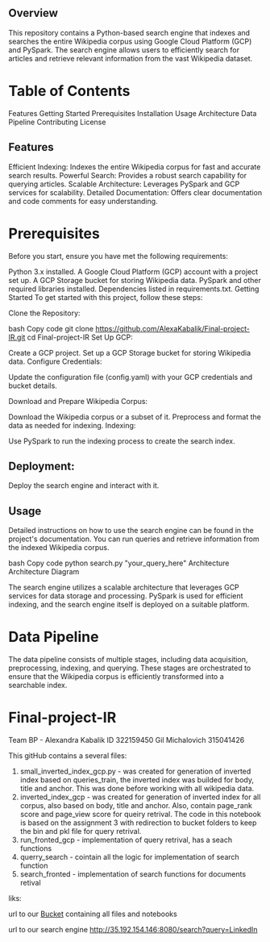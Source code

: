 
## Overview
This repository contains a Python-based search engine that indexes and searches the entire Wikipedia corpus using Google Cloud Platform (GCP) and PySpark. The search engine allows users to efficiently search for articles and retrieve relevant information from the vast Wikipedia dataset.

# Table of Contents
Features
Getting Started
Prerequisites
Installation
Usage
Architecture
Data Pipeline
Contributing
License
## Features
 Efficient Indexing: Indexes the entire Wikipedia corpus for fast and accurate search results.
 Powerful Search: Provides a robust search capability for querying articles.
 Scalable Architecture: Leverages PySpark and GCP services for scalability.
 Detailed Documentation: Offers clear documentation and code comments for easy understanding.
# Prerequisites
Before you start, ensure you have met the following requirements:

Python 3.x installed.
A Google Cloud Platform (GCP) account with a project set up.
A GCP Storage bucket for storing Wikipedia data.
PySpark and other required libraries installed.
Dependencies listed in requirements.txt.
Getting Started
To get started with this project, follow these steps:

Clone the Repository:

bash
Copy code
git clone https://github.com/AlexaKabalik/Final-project-IR.git
cd Final-project-IR
Set Up GCP:

Create a GCP project.
Set up a GCP Storage bucket for storing Wikipedia data.
Configure Credentials:

Update the configuration file (config.yaml) with your GCP credentials and bucket details.

Download and Prepare Wikipedia Corpus:

Download the Wikipedia corpus or a subset of it.
Preprocess and format the data as needed for indexing.
Indexing:

Use PySpark to run the indexing process to create the search index.

## Deployment:

Deploy the search engine and interact with it.

## Usage
Detailed instructions on how to use the search engine can be found in the project's documentation. You can run queries and retrieve information from the indexed Wikipedia corpus.

bash
Copy code
python search.py "your_query_here"
Architecture
Architecture Diagram

The search engine utilizes a scalable architecture that leverages GCP services for data storage and processing. PySpark is used for efficient indexing, and the search engine itself is deployed on a suitable platform.

# Data Pipeline
The data pipeline consists of multiple stages, including data acquisition, preprocessing, indexing, and querying. These stages are orchestrated to ensure that the Wikipedia corpus is efficiently transformed into a searchable index.
# Final-project-IR
Team BP - Alexandra Kabalik ID 322159450 Gil Michalovich 315041426

This gitHub contains a several files:
1. small_inverted_index_gcp.py - was created for generation of inverted index based on queries_train, the inverted index was builded for body, title and anchor. This was done before working with all wikipedia data.
2. inverted_index_gcp - was created for generation of inverted index for all corpus, also based on body, title and anchor. Also, contain page_rank score and page_view score for queiry retrival. The code in this notebook is based on the assignment 3 with redirection to bucket folders to keep the bin and pkl file for query retrival.
3. run_fronted_gcp - implementation of query retrival, has a seach functions
4. querry_search - cointain all the logic for implementation of search function
5. search_fronted - implementation of search functions for documents retival

liks:

url to our [Bucket](https://console.cloud.google.com/storage/browser/inverted_index_creation;tab=objects?forceOnBucketsSortingFiltering=false&organizationId=536124907474&project=alexandrakabalik&prefix=&forceOnObjectsSortingFiltering=false)
 containing all files and notebooks

url to our search engine http://35.192.154.146:8080/search?query=LinkedIn


